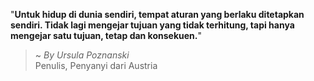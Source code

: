 "**Untuk hidup di dunia sendiri, tempat aturan yang berlaku ditetapkan sendiri. Tidak lagi mengejar tujuan yang tidak terhitung, tapi hanya mengejar satu tujuan, tetap dan konsekuen.**"

> ~ _By Ursula Poznanski_  
Penulis, Penyanyi dari Austria
